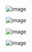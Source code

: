 ![image](https://github.com/JoseLeonardoCordeiroBahia/comportamento-de-memoria-arrays-e-listas-java/assets/63564226/467616de-3ff1-4cb8-9df0-883a3ee34a03)

![image](https://github.com/JoseLeonardoCordeiroBahia/comportamento-de-memoria-arrays-e-listas-java/assets/63564226/8cc933bd-a076-47eb-9c7c-e6975ffa9a52)

![image](https://github.com/JoseLeonardoCordeiroBahia/comportamento-de-memoria-arrays-e-listas-java/assets/63564226/d6e49250-f98f-4df7-9466-3d42e6273a27)

![image](https://github.com/JoseLeonardoCordeiroBahia/comportamento-de-memoria-arrays-e-listas-java/assets/63564226/a16e74b6-4964-46ba-8986-b509f17b3de8)
